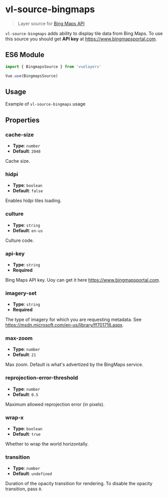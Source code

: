 # vl-source-bingmaps

> Layer source for [Bing Maps API](https://www.bing.com/maps)

`vl-source-bingmaps` adds ability to display tile data from Bing Maps. To use
this source you should get **API key** at https://www.bingmapsportal.com.

## ES6 Module

```javascript
import { BingmapsSource } from 'vuelayers'

Vue.use(BingmapsSource)
```

## Usage

Example of `vl-source-bingmaps` usage

<vuep template="#usage-example"></vuep>

<script v-pre type="text/x-template" id="usage-example">
<template>
  <vl-map :load-tiles-while-animating="true" :load-tiles-while-interacting="true" style="height: 400px">
      <vl-view :zoom.sync="zoom" :center.sync="center" :rotation.sync="rotation"></vl-view>

      <vl-layer-tile id="bingmaps">
          <vl-source-bingmaps :api-key="apiKey" :imagery-set="imagerySet"></vl-source-bingmaps>
      </vl-layer-tile>
  </vl-map>
</template>

<script>
  export default {
    data () {
      return { 
        zoom: 2,
        center: [0, 0],
        rotation: 0,
        apiKey: 'ArbsA9NX-AZmebC6VyXAnDqjXk6mo2wGCmeYM8EwyDaxKfQhUYyk0jtx6hX5fpMn',
        imagerySet: 'AerialWithLabels',
      }
    },
  }
</script>
</script>

## Properties

### cache-size

- **Type**: `number`
- **Default**: `2048`

Cache size.

### hidpi

- **Type**: `boolean`
- **Default**: `false`

Enables hidpi tiles loading.

### culture

- **Type**: `string`
- **Default**: `en-us`

Culture code.

### api-key

- **Type**: `string`
- **Required**

Bing Maps API key. Uoy can get it here https://www.bingmapsportal.com.

### imagery-set

- **Type**: `string`
- **Required**

The type of imagery for which you are requesting metadata. See https://msdn.microsoft.com/en-us/library/ff701716.aspx.

### max-zoom

- **Type**: `number`
- **Default**: `21`

Max zoom. Default is what's advertized by the BingMaps service.

### reprojection-error-threshold

- **Type**: `number`
- **Default**: `0.5`

Maximum allowed reprojection error (in pixels).

### wrap-x

- **Type**: `boolean`
- **Default**: `true`

Whether to wrap the world horizontally.

### transition

- **Type**: `number`
- **Default**: `undefined`

Duration of the opacity transition for rendering. To disable the opacity transition, pass `0`.
